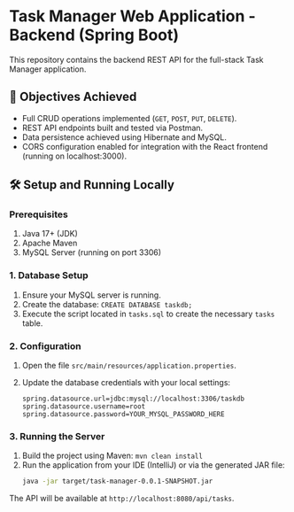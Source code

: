 # Task Manager Web Application - Backend (Spring Boot)

This repository contains the backend REST API for the full-stack Task Manager application.

## 🎯 Objectives Achieved
*   Full CRUD operations implemented (`GET`, `POST`, `PUT`, `DELETE`).
*   REST API endpoints built and tested via Postman.
*   Data persistence achieved using Hibernate and MySQL.
*   CORS configuration enabled for integration with the React frontend (running on localhost:3000).

## 🛠️ Setup and Running Locally

### Prerequisites
1.  Java 17+ (JDK)
2.  Apache Maven
3.  MySQL Server (running on port 3306)

### 1. Database Setup
1.  Ensure your MySQL server is running.
2.  Create the database: `CREATE DATABASE taskdb;`
3.  Execute the script located in `tasks.sql` to create the necessary `tasks` table.

### 2. Configuration
1.  Open the file `src/main/resources/application.properties`.
2.  Update the database credentials with your local settings:

    ```properties
    spring.datasource.url=jdbc:mysql://localhost:3306/taskdb
    spring.datasource.username=root
    spring.datasource.password=YOUR_MYSQL_PASSWORD_HERE
    ```

### 3. Running the Server
1.  Build the project using Maven: `mvn clean install`
2.  Run the application from your IDE (IntelliJ) or via the generated JAR file:
    ```bash
    java -jar target/task-manager-0.0.1-SNAPSHOT.jar
    ```
The API will be available at `http://localhost:8080/api/tasks`.
